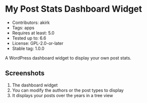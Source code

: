 # My Post Stats Dashboard Widget

- Contributors: akirk
- Tags: apps
- Requires at least: 5.0
- Tested up to: 6.6
- License: GPL-2.0-or-later
- Stable tag: 1.0.0

A WordPress dashboard widget to display your own post stats.

## Screenshots

1. The dashboard widget
2. You can modify the authors or the post types to display
3. It displays your posts over the years in a tree view


